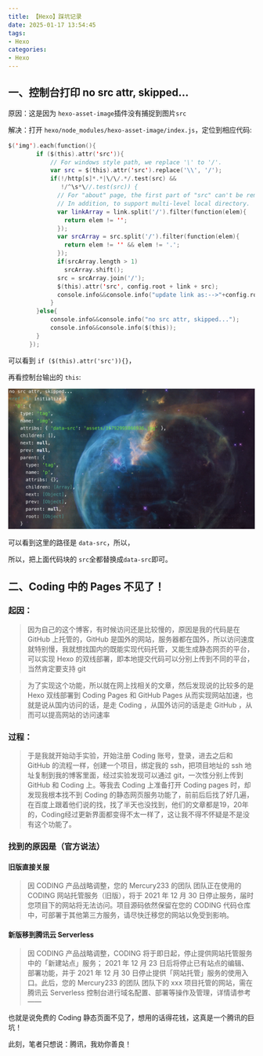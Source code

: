 ```yaml
---
title: 【Hexo】踩坑记录
date: 2025-01-17 13:54:45
tags:
- Hexo
categories:
- Hexo
---
```


## 一、控制台打印 no src attr, skipped...

原因：这是因为 `hexo-asset-image`插件没有捕捉到图片`src`

解决：打开 `hexo/node_modules/hexo-asset-image/index.js`，定位到相应代码:

<!-- more -->

``` swift
$('img').each(function(){
        if ($(this).attr('src')){
            // For windows style path, we replace '\' to '/'.
            var src = $(this).attr('src').replace('\\', '/');
            if(!/http[s]*.*|\/\/.*/.test(src) &&
               !/^\s*\//.test(src)) {
              // For "about" page, the first part of "src" can't be removed.
              // In addition, to support multi-level local directory.
              var linkArray = link.split('/').filter(function(elem){
                return elem != '';
              });
              var srcArray = src.split('/').filter(function(elem){
                return elem != '' && elem != '.';
              });
              if(srcArray.length > 1)
                srcArray.shift();
              src = srcArray.join('/');
              $(this).attr('src', config.root + link + src);
              console.info&&console.info("update link as:-->"+config.root + link + src);
            }
        }else{
            console.info&&console.info("no src attr, skipped...");
            console.info&&console.info($(this));
        }
      });
```

可以看到 `if ($(this).attr('src')){}`，

再看控制台输出的 `this`:

![](assets/17370984380125.jpg)

可以看到这里的路径是 `data-src`，所以，

所以，把上面代码块的 `src`全都替换成`data-src`即可。

## 二、Coding 中的 Pages 不见了！

### 起因：

> 因为自己的这个博客，有时候访问还是比较慢的，原因是我的代码是在 GitHub 上托管的，GitHub 是国外的网站，服务器都在国外，所以访问速度就特别慢，我就想找国内的既能实现代码托管，又能生成静态网页的平台，可以实现 Hexo 的双线部署，即本地提交代码可以分别上传到不同的平台，当然肯定要支持 git

> 为了实现这个功能，所以就在网上找相关的文章，然后发现说的比较多的是 Hexo 双线部署到 Coding Pages 和 GitHub Pages 从而实现网站加速，也就是说从国内访问的话，是走 Coding ，从国外访问的话是走 GitHub ，从而可以提高网站的访问速率

### 过程：

> 于是我就开始动手实验，开始注册 Coding 账号，登录，进去之后和 GitHub 的流程一样，创建一个项目，绑定我的 ssh，把项目地址的 ssh 地址复制到我的博客里面，经过实验发现可以通过 git，一次性分别上传到 GitHub 和 Coding 上。等我去 Coding 上准备打开 Coding pages 时，却发现我根本找不到 Coding 的静态网页服务功能了，前前后后找了好几遍，在百度上跟着他们说的找，找了半天也没找到，他们的文章都是19，20年的，Coding经过更新界面都变得不太一样了，这让我不得不怀疑是不是没有这个功能了。

### 找到的原因是（官方说法）

#### 旧版直接关服

> 因 CODING 产品战略调整，您的 Mercury233 的团队 团队正在使用的 CODING 网站托管服务（旧版），将于 2021 年 12 月 30 日停止服务，届时您项目下的网站将无法访问。项目源码依然保留在您的 CODING 代码仓库中，可部署于其他第三方服务，请尽快迁移您的网站以免受到影响。

#### 新版移到腾讯云 Serverless

> 因 CODING 产品战略调整，CODING 将于即日起，停止提供网站托管服务中的「新建站点」服务； 2021 年 12 月 23 日后将停止已有站点的编辑、部署功能，并于 2021 年 12 月 30 日停止提供「网站托管」服务的使用入口。此后，您的 Mercury233 的团队 团队下的 xxx 项目托管的网站，需在腾讯云 Serverless 控制台进行域名配置、部署等操作及管理，详情请参考——
> 

也就是说免费的 Coding 静态页面不见了，想用的话得花钱，这真是一个腾讯的巨坑！

此刻，笔者只想说：腾讯，我劝你善良！

